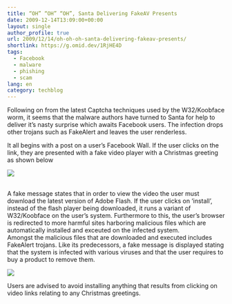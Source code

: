 ```yaml
---
title: “OH” “OH” “OH”, Santa Delivering FakeAV Presents
date: 2009-12-14T13:09:00+00:00
layout: single
author_profile: true
url: 2009/12/14/oh-oh-oh-santa-delivering-fakeav-presents/
shortlink: https://g.omid.dev/1RjHE4D
tags:
  - Facebook
  - malware
  - phishing
  - scam
lang: en
category: techblog
---
```

Following on from the latest Captcha techniques used by the W32/Koobface worm, it seems that the malware authors have turned to Santa for help to deliver it’s nasty surprise which awaits Facebook users. The infection drops other trojans such as FakeAlert and leaves the user renderless.

It all begins with a post on a user’s Facebook Wall. If the user clicks on the link, they are presented with a fake video player with a Christmas greeting as shown below

<div>
  <a href="http://2.bp.blogspot.com/_vaUVXcmC3OI/SyYxMuUPA6I/AAAAAAAAAV8/OkWoCZUhW_k/s1600-h/koob1.gif" imageanchor="1"><img border="0" src="http://2.bp.blogspot.com/_vaUVXcmC3OI/SyYxMuUPA6I/AAAAAAAAAV8/OkWoCZUhW_k/s640/koob1.gif" /></a>
</div>

<div>
  <br /><a name="more"></a></p>
</div>

A fake message states that in order to view the video the user must download the latest version of Adobe Flash. If the user clicks on ‘install’, instead of the flash player being downloaded, it runs a variant of W32/Koobface on the user’s system. Furthermore to this, the user’s browser is redirected to more harmful sites harboring malicious files which are automatically installed and exceuted on the infected system.  
Amongst the malicious files that are downloaded and executed includes FakeAlert trojans. Like its predecessors, a fake message is displayed stating that the system is infected with various viruses and that the user requires to buy a product to remove them.

<div>
</div>

<div>
  <a href="http://3.bp.blogspot.com/_vaUVXcmC3OI/SyYxZvE4haI/AAAAAAAAAWE/1D9ae2BboCI/s1600-h/koob3.gif" imageanchor="1"><img border="0" src="http://3.bp.blogspot.com/_vaUVXcmC3OI/SyYxZvE4haI/AAAAAAAAAWE/1D9ae2BboCI/s640/koob3.gif" /></a>
</div>

<div>
</div>

Users are advised to avoid installing anything that results from clicking on video links relating to any Christmas greetings.